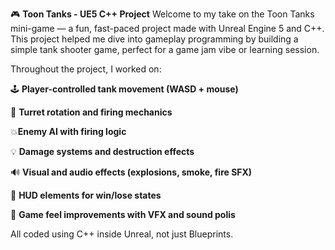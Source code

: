 🎮 **Toon Tanks - UE5 C++ Project**
Welcome to my take on the Toon Tanks mini-game — a fun, fast-paced project made with Unreal Engine 5 and C++. This project helped me dive into gameplay programming by building a simple tank shooter game, perfect for a game jam vibe or learning session.

Throughout the project, I worked on:

🕹️ **Player-controlled tank movement (WASD + mouse)**

🎯 **Turret rotation and firing mechanics**

💥**Enemy AI with firing logic**

💡 **Damage systems and destruction effects**

🔊 **Visual and audio effects (explosions, smoke, fire SFX)**

🧱 **HUD elements for win/lose states**

🧃 **Game feel improvements with VFX and sound polis**

All coded using C++ inside Unreal, not just Blueprints.
